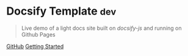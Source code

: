 # Docsify Template <small>dev</small>
> Live demo of a light docs site built on _docsify-js_ and running on Github Pages

[GitHub](https://github.com/michaelcurrin/docsify-template/)
[Getting Started](#docsify-template)
